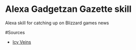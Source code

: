 # Alexa Gadgetzan Gazette skill
Alexa skill for catching up on Blizzard games news

#Sources
* [Icy Veins](http://www.icy-veins.com/forums/forum/9-news.xml)
